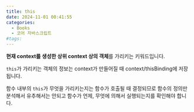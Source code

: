 ```yaml
---
title: this
date: 2024-11-01 00:41:55
categories:
  - Books
  - 코어 자바스크립트
#tags:
---
```

**현재 context를 생성한 상위 context 상의 객체**를 가리키는 키워드입니다.

`this`가 가리키는 객체의 정보는 context가 만들어질 때 context/thisBinding에 저장됩니다.

함수 내부의 `this`가 무엇을 가리키는지는 함수가 호출될 때 결정되므로 함수의 정의만 분석해서 유추해서는 안되고 함수가 언제, 무엇에 의해서 실행되는지를 확인해야 합니다.
